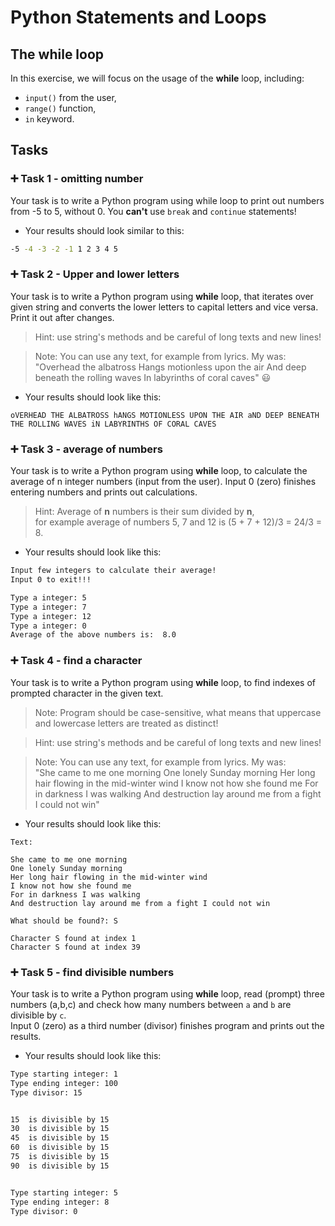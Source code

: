 # Python Statements and Loops

## The while loop

In this exercise, we will focus on the usage of the **while** loop, including:
 - `input()` from the user,
 - `range()` function, 
 - `in` keyword.
  
## 

## Tasks

### 

### :heavy_plus_sign: Task 1 - omitting number

Your task is to write a Python program using while loop to print out numbers from -5 to 5, without 0.
You **can't** use `break` and `continue` statements! 

- Your results should look similar to this:


```bash
-5 -4 -3 -2 -1 1 2 3 4 5
 ``` 

### :heavy_plus_sign: Task 2 - Upper and lower letters

Your task is to write a Python program using **while** loop, that iterates over given string and converts the lower letters to capital letters and vice versa.  
Print it out after changes.
>Hint: use string's methods and be careful of long texts and new lines!

>Note: You can use any text, for example from lyrics. My was:  
"Overhead the albatross
Hangs motionless upon the air
And deep beneath the rolling waves
In labyrinths of coral caves" :smiley:

- Your results should look like this:

```
oVERHEAD THE ALBATROSS hANGS MOTIONLESS UPON THE AIR aND DEEP BENEATH THE ROLLING WAVES iN LABYRINTHS OF CORAL CAVES
```


### :heavy_plus_sign: Task 3 - average of numbers

Your task is to write a Python program using **while** loop, to calculate the average of n integer numbers (input from the user). Input 0 (zero) finishes entering numbers and prints out calculations.  
>Hint: Average of **n** numbers is their sum divided by **n**,   
for example average of numbers 5, 7 and 12 is (5 + 7 + 12)/3 = 24/3 = 8. 

- Your results should look like this:


```bash
Input few integers to calculate their average!
Input 0 to exit!!!

Type a integer: 5
Type a integer: 7
Type a integer: 12
Type a integer: 0
Average of the above numbers is:  8.0
``` 

### :heavy_plus_sign: Task 4 - find a character

Your task is to write a Python program using **while** loop, to find indexes of prompted character in the given text.  
>Note: Program should be case-sensitive, what means that uppercase and lowercase letters are treated as distinct!

>Hint: use string's methods and be careful of long texts and new lines!  


>Note: You can use any text, for example from lyrics. My was:  
"She came to me one morning
One lonely Sunday morning
Her long hair flowing in the mid-winter wind
I know not how she found me
For in darkness I was walking
And destruction lay around me from a fight I could not win"

- Your results should look like this:


```
Text:

She came to me one morning
One lonely Sunday morning
Her long hair flowing in the mid-winter wind
I know not how she found me
For in darkness I was walking
And destruction lay around me from a fight I could not win

What should be found?: S

Character S found at index 1
Character S found at index 39
``` 

### :heavy_plus_sign: Task 5 - find divisible numbers

Your task is to write a Python program using **while** loop, read (prompt) three numbers (a,b,c) and check how many numbers between `a` and `b` are divisible by `c`.  
Input 0 (zero) as a third number (divisor) finishes program and prints out the results.

- Your results should look like this:


```bash
Type starting integer: 1
Type ending integer: 100
Type divisor: 15


15  is divisible by 15
30  is divisible by 15
45  is divisible by 15
60  is divisible by 15
75  is divisible by 15
90  is divisible by 15


Type starting integer: 5
Type ending integer: 8
Type divisor: 0
``` 